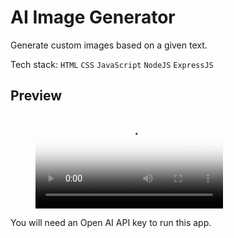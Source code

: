 # AI Image Generator

Generate custom images based on a given text.

Tech stack: `HTML` `CSS` `JavaScript` `NodeJS` `ExpressJS`

## Preview

<figure class="video_container">
  <video controls="true" allowfullscreen="true" poster="public/assets/ss1.png">
    <source src="./preview.mp4" type="video/mp4">
  </video>
</figure>

You will need an Open AI API key to run this app.
